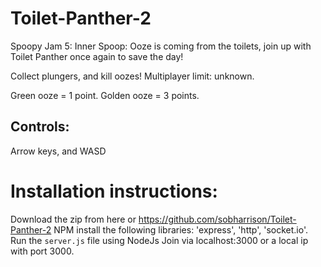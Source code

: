 # Toilet-Panther-2
Spoopy Jam 5: Inner Spoop: Ooze is coming from the toilets, join up with Toilet Panther once again to save the day!

Collect plungers, and kill oozes!
Multiplayer limit: unknown.

Green ooze = 1 point.
Golden ooze =  3 points.


## Controls:
Arrow keys, and WASD

# Installation instructions:
Download the zip from here or https://github.com/sobharrison/Toilet-Panther-2
NPM install the following libraries: 'express', 'http', 'socket.io'.
Run the `server.js` file using NodeJs
Join via localhost:3000 or a local ip with port 3000.